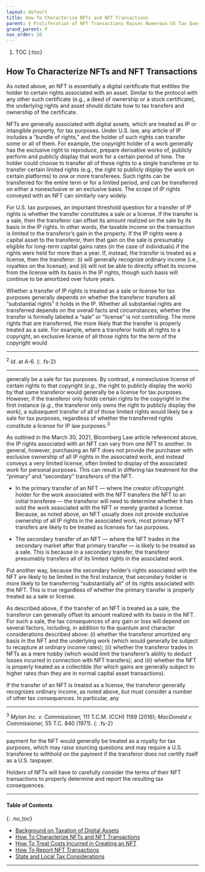 ```yaml
---
layout: default
title: How To Characterize NFTs and NFT Transactions
parent: § Proliferation of NFT Transactions Raises Numerous US Tax Questions 
grand_parent: P
nav_order: 20 
---
```

<style>
.dont-break-out {
  /* These are technically the same, but use both */
  overflow-wrap: break-word;
  word-wrap: break-word;

     -ms-word-break: break-all;
  /* This is the dangerous one in WebKit, as it breaks things wherever */
  word-break: break-all;
  /* Instead use this non-standard one: */
  word-break: break-word;
}

.youtube-container {
    position: relative;
    width: 100%;
    height: 0;
    padding-bottom: 56.25%;
}
.youtube-video {
    position: absolute;
    top: 0;
    left: 0;
    width: 100%;
    height: 100%;
}

</style>

<div class="dont-break-out" markdown="1">

1. TOC
{:toc}

## How To Characterize NFTs and NFT Transactions
As noted above, an NFT is essentially a digital certificate that entitles the holder to certain rights associated with an asset. Similar to the protocol with any other such certificate (e.g., a deed of ownership or a stock certificate), the underlying rights and asset should dictate how to tax transfers and ownership of the certificate.

NFTs are generally associated with digital assets, which are treated as IP or intangible property, for tax purposes. Under U.S. law, any article of IP includes a “bundle of rights,” and the holder of such rights can transfer some or all of them. For example, the copyright holder of a work generally has the exclusive right to reproduce, prepare derivative works of, publicly perform and publicly display that work for a certain period of time. The holder could choose to transfer all of these rights to a single transferee or to transfer certain limited rights (e.g., the right to publicly display the work on certain platforms) to one or more transferees. Such rights can be transferred for the entire term or for a limited period, and can be transferred on either a nonexclusive or an exclusive basis. The scope of IP rights conveyed with an NFT can similarly vary widely.

For U.S. tax purposes, an important threshold question for a transfer of IP rights is whether the transfer constitutes a sale or a license. If the transfer is a sale, then the transferor can offset its amount realized on the sale by its basis in the IP rights. In other words, the taxable income on the transaction is limited to the transferor’s gain in the property. If the IP rights were a capital asset to the transferor, then that gain on the sale is presumably eligible for long-term capital gains rates (in the case of individuals) if the rights were held for more than a year. If, instead, the transfer is treated as a license, then the transferor: (i) will generally recognize ordinary income (i.e., royalties on the license); and (ii) will not be able to directly offset its income from the license with its basis in the IP rights, though such basis will continue to be amortized over future years.

Whether a transfer of IP rights is treated as a sale or license for tax purposes generally depends on whether the transferor transfers all “substantial rights” it holds in the IP. Whether all substantial rights are transferred depends on the overall facts and circumstances; whether the transfer is formally labeled a “sale” or “license” is not controlling. The more rights that are transferred, the more likely that the transfer is properly treated as a sale. For example, where a transferor holds all rights to a copyright, an exclusive license of all those rights for the term of the copyright would

***
<sup>2</sup> *Id*. at A-6.
{: .fs-2}
***

generally be a sale for tax purposes. By contrast, a nonexclusive license of certain rights to that copyright (*e.g*., the right to publicly display the work) by that same transferor would generally be a license for tax purposes. However, if the transferor only holds certain rights to the copyright in the first instance (*e.g.*, the transferor only owns the right to publicly display the work), a subsequent transfer of all of those limited rights would likely be a sale for tax purposes, regardless of whether the transferred rights constitute a license for IP law purposes.<sup>3</sup>

As outlined in the March 30, 2021, Bloomberg Law article referenced above, the IP rights associated with an NFT can vary from one NFT to another. In general, however, purchasing an NFT does not provide the purchaser with exclusive ownership of all IP rights in the associated work, and instead conveys a very limited license, often limited to display of the associated work for personal purposes. This can result in differing tax treatment for the “primary” and “secondary” transferors of the NFT.

- In the primary transfer of an NFT — where the creator of/copyright holder for the work associated with the NFT transfers the NFT to an initial transferee — the transferor will need to determine whether it has sold the work associated with the NFT or merely granted a license. Because, as noted above, an NFT usually does not provide exclusive ownership of all IP rights in the associated work, most primary NFT transfers are likely to be treated as licenses for tax purposes.

- The secondary transfer of an NFT — where the NFT trades in the secondary market after that primary transfer — is likely to be treated as a sale. This is because in a secondary transfer, the transferor presumably transfers all of its limited rights in the associated work.

Put another way, because the secondary holder’s rights associated with the NFT are likely to be limited in the first instance, that secondary holder is more likely to be transferring “substantially all” of its rights associated with the NFT. This is true regardless of whether the primary transfer is properly treated as a sale or license.

As described above, if the transfer of an NFT is treated as a sale, the transferor can generally offset its amount realized with its basis in the NFT. For such a sale, the tax consequences of any gain or loss will depend on several factors, including, in addition to the quantum and character considerations described above: (i) whether the transferor amortized any basis in the NFT and the underlying work (which would generally be subject to recapture at ordinary income rates); (ii) whether the transferor trades in NFTs as a mere hobby (which would limit the transferor’s ability to deduct losses incurred in connection with NFT transfers); and (iii) whether the NFT is properly treated as a collectible (for which gains are generally subject to higher rates than they are in normal capital asset transactions).

If the transfer of an NFT is treated as a license, the transferor generally recognizes ordinary income, as noted above, but must consider a number of other tax consequences. In particular, any

***
<sup>3</sup> *Mylan Inc. v. Commissioner,* 111 T.C.M. (CCH) 1199 (2016); *MacDonald v. Commissioner,* 55 T.C. 840 (1971).
{: .fs-2}
***

payment for the NFT would generally be treated as a royalty for tax purposes, which may raise sourcing questions and may require a U.S. transferee to withhold on the payment if the transferor does not certify itself as a U.S. taxpayer.

Holders of NFTs will have to carefully consider the terms of their NFT transactions to properly determine and report the resulting tax consequences.

***

#### Table of Contents
{: .no_toc}

<ul><li> <a href="/docs/P/Proliferation-of-NFT-Transactions-Raises-Numerous-US-Tax-Questions-1/">
Background on Taxation of Digital Assets</a></li><li> <a href="/docs/P/Proliferation-of-NFT-Transactions-Raises-Numerous-US-Tax-Questions-2/">
How To Characterize NFTs and NFT Transactions</a></li><li> <a href="/docs/P/Proliferation-of-NFT-Transactions-Raises-Numerous-US-Tax-Questions-3/">
How To Treat Costs Incurred in Creating an NFT</a></li><li> <a href="/docs/P/Proliferation-of-NFT-Transactions-Raises-Numerous-US-Tax-Questions-4/">
How To Report NFT Transactions</a></li><li> <a href="/docs/P/Proliferation-of-NFT-Transactions-Raises-Numerous-US-Tax-Questions-5/">
State and Local Tax Considerations </a></li></ul>

***

</div>
